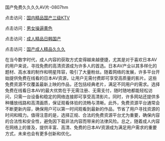 国产免费久久久久AV片-0807hm

点击访问：<a href="https://heiliaoxwd5i8.pages.dev">国内精品国产三级KTV</a>

点击访问：<a href="https://heiliaoe8ajia.pages.dev">男女操逼黄色</a>

点击访问：<a href="https://heiliaoll4qsx.pages.dev">成人精品日韩国产</a>

点击访问：<a href="https://heiliaowzu4ur.pages.dev">国产成人精品久久久</a>



在当今数字时代，成人内容的获取方式变得越来越便捷，尤其是对于喜欢日本AV的用户来说，寻找免费的高清资源成为许多人的首选。日本AV产业以其多样化的题材、高水准的制作和明星阵容，吸引了大量粉丝。随着网络的发展，许多平台开始提供免费在线看的日本AV资源，让用户无需付费即可享受高质量的影片。这些免费资源不仅覆盖最新上映的作品，还包括经典老片，满足不同用户的需求。选择免费在线看日本AV的最大优势在于无需注册、无需支付，随时随地都能轻松访问，只需一台设备和稳定的网络连接即可享受高清影片。同时，许多网站还提供多种播放线路和高清画质，保证观看体验的流畅与清晰。此外，免费资源平台通常会不断更新内容，确保用户可以第一时间观看到最新的作品，节省了用户寻找资源的时间和精力。值得注意的是，选择正规、合法的免费资源平台尤为重要，确保内容的合法性和安全性，避免因下载非法内容而带来的法律风险。总之，随着成人内容在网络上的普及，提供丰富、高清、免费的日本AV资源成为满足用户需求的重要方式，未来也会有更多创新和优化。


<span style="display:none;">[Canonical link](https://github.com/gg85065/33330 ）</span>
